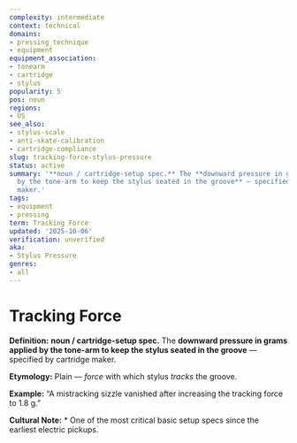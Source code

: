 ```yaml
---
complexity: intermediate
context: technical
domains:
- pressing_technique
- equipment
equipment_association:
- tonearm
- cartridge
- stylus
popularity: 5
pos: noun
regions:
- US
see_also:
- stylus-scale
- anti-skate-calibration
- cartridge-compliance
slug: tracking-force-stylus-pressure
status: active
summary: '**noun / cartridge-setup spec.** The **downward pressure in grams applied
  by the tone-arm to keep the stylus seated in the groove** — specified by cartridge
  maker.'
tags:
- equipment
- pressing
term: Tracking Force
updated: '2025-10-06'
verification: unverified
aka:
- Stylus Pressure
genres:
- all
---
```


# Tracking Force

**Definition:** **noun / cartridge-setup spec.** The **downward pressure in grams applied by the tone-arm to keep the stylus seated in the groove** — specified by cartridge maker.

**Etymology:** Plain — *force* with which stylus *tracks* the groove.

**Example:** “A mistracking sizzle vanished after increasing the tracking force to 1.8 g.”

**Cultural Note:** * One of the most critical basic setup specs since the earliest electric pickups.

